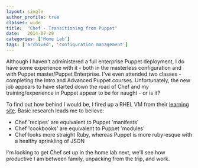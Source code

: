 ```yaml
---
layout: single
author_profile: true
classes: wide
title:  "Chef - Transitioning from Puppet"
date:   2014-07-29
categories: ['Home Lab']
tags: ['archived', 'configuration management']
---
```

Although I haven't administered a full enterprise Puppet deployment, I do have some experience with it - both in the masterless configuration and with Puppet master/Puppet Enterprise. I've even attended two classes - completing the Intro and Advanced Puppet courses. Unfortunately, the new job appears to have started down the road of Chef and my training/experience in Puppet appear to be for naught - or is it?

To find out how behind I would be, I fired up a RHEL VM from their [learning site](http://learn.getchef.com/). Basic research leads me to believe:

* Chef 'recipes' are equivalent to Puppet 'manifests'
* Chef 'cookbooks' are equivalent to Puppet 'modules'
* Chef looks more straight Ruby, whereas Puppet is more ruby-esque with a healthy sprinkling of JSON

I'm looking to get Chef set up in the home lab next, we'll see how productive I am between family, unpacking from the trip, and work.